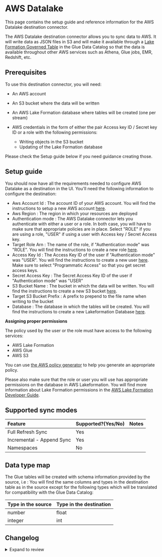 # AWS Datalake

This page contains the setup guide and reference information for the AWS Datalake destination
connector.

The AWS Datalake destination connector allows you to sync data to AWS. It will write data as JSON
files in S3 and will make it available through a
[Lake Formation Governed Table](https://docs.aws.amazon.com/lake-formation/latest/dg/governed-tables.html)
in the Glue Data Catalog so that the data is available throughout other AWS services such as Athena,
Glue jobs, EMR, Redshift, etc.

## Prerequisites

To use this destination connector, you will need:

- An AWS account
- An S3 bucket where the data will be written
- An AWS Lake Formation database where tables will be created (one per stream)
- AWS credentials in the form of either the pair Access key ID / Secret key ID or a role with the
  following permissions:

  - Writing objects in the S3 bucket
  - Updating of the Lake Formation database

Please check the Setup guide below if you need guidance creating those.

## Setup guide

You should now have all the requirements needed to configure AWS Datalake as a destination in the
UI. You'll need the following information to configure the destination:

- Aws Account Id : The account ID of your AWS account. You will find the instructions to setup a new
  AWS account
  [here](https://aws.amazon.com/premiumsupport/knowledge-center/create-and-activate-aws-account/).
- Aws Region : The region in which your resources are deployed
- Authentication mode : The AWS Datalake connector lets you authenticate with either a user or a
  role. In both case, you will have to make sure that appropriate policies are in place. Select
  "ROLE" if you are using a role, "USER" if using a user with Access key / Secret Access key.
- Target Role Arn : The name of the role, if "Authentication mode" was "ROLE". You will find the
  instructions to create a new role
  [here](https://docs.aws.amazon.com/IAM/latest/UserGuide/id_roles_create_for-service.html).
- Access Key Id : The Access Key ID of the user if "Authentication mode" was "USER". You will find
  the instructions to create a new user
  [here](https://docs.aws.amazon.com/IAM/latest/UserGuide/id_users_create.html). Make sure to select
  "Programmatic Access" so that you get secret access keys.
- Secret Access Key : The Secret Access Key ID of the user if "Authentication mode" was "USER"
- S3 Bucket Name : The bucket in which the data will be written. You will find the instructions to
  create a new S3 bucket
  [here](https://docs.aws.amazon.com/AmazonS3/latest/userguide/create-bucket-overview.html).
- Target S3 Bucket Prefix : A prefix to prepend to the file name when writing to the bucket
- Database : The database in which the tables will be created. You will find the instructions to
  create a new Lakeformation Database
  [here](https://docs.aws.amazon.com/lake-formation/latest/dg/creating-database.html).

**Assigning proper permissions**

The policy used by the user or the role must have access to the following services:

- AWS Lake Formation
- AWS Glue
- AWS S3

You can use [the AWS policy generator](https://awspolicygen.s3.amazonaws.com/policygen.html) to help
you generate an appropriate policy.

Please also make sure that the role or user you will use has appropriate permissions on the database
in AWS Lakeformation. You will find more information about Lake Formation permissions in the
[AWS Lake Formation Developer Guide](https://docs.aws.amazon.com/lake-formation/latest/dg/lake-formation-permissions.html).

## Supported sync modes

| Feature                   | Supported?\(Yes/No\) | Notes |
| :------------------------ | :------------------- | :---- |
| Full Refresh Sync         | Yes                  |       |
| Incremental - Append Sync | Yes                  |       |
| Namespaces                | No                   |       |

## Data type map

The Glue tables will be created with schema information provided by the source, i.e : You will find
the same columns and types in the destination table as in the source except for the following types
which will be translated for compatibility with the Glue Data Catalog:

| Type in the source | Type in the destination |
| :----------------- | :---------------------- |
| number             | float                   |
| integer            | int                     |


## Changelog

<details>
  <summary>Expand to review</summary>

| Version | Date       | Pull Request                                               | Subject                                              |
|:--------| :--------- | :--------------------------------------------------------- | :--------------------------------------------------- |
| 0.1.26 | 2024-08-24 | [44677](https://github.com/airbytehq/airbyte/pull/44677) | Update dependencies |
| 0.1.25 | 2024-08-22 | [44530](https://github.com/airbytehq/airbyte/pull/44530) | Update test dependencies |
| 0.1.24 | 2024-08-17 | [44341](https://github.com/airbytehq/airbyte/pull/44341) | Update dependencies |
| 0.1.23 | 2024-08-12 | [43822](https://github.com/airbytehq/airbyte/pull/43822) | Update dependencies |
| 0.1.22 | 2024-08-10 | [43497](https://github.com/airbytehq/airbyte/pull/43497) | Update dependencies |
| 0.1.21 | 2024-08-03 | [43139](https://github.com/airbytehq/airbyte/pull/43139) | Update dependencies |
| 0.1.20 | 2024-07-27 | [42821](https://github.com/airbytehq/airbyte/pull/42821) | Update dependencies |
| 0.1.19 | 2024-07-20 | [42174](https://github.com/airbytehq/airbyte/pull/42174) | Update dependencies |
| 0.1.18 | 2024-07-13 | [41819](https://github.com/airbytehq/airbyte/pull/41819) | Update dependencies |
| 0.1.17 | 2024-07-10 | [41590](https://github.com/airbytehq/airbyte/pull/41590) | Update dependencies |
| 0.1.16 | 2024-07-09 | [41083](https://github.com/airbytehq/airbyte/pull/41083) | Update dependencies |
| 0.1.15 | 2024-07-06 | [40907](https://github.com/airbytehq/airbyte/pull/40907) | Update dependencies |
| 0.1.14 | 2024-06-29 | [40631](https://github.com/airbytehq/airbyte/pull/40631) | Update dependencies |
| 0.1.13 | 2024-06-27 | [40215](https://github.com/airbytehq/airbyte/pull/40215) | Replaced deprecated AirbyteLogger with logging.Logger |
| 0.1.12 | 2024-06-26 | [40535](https://github.com/airbytehq/airbyte/pull/40535) | Update dependencies |
| 0.1.11 | 2024-06-25 | [40458](https://github.com/airbytehq/airbyte/pull/40458) | Update dependencies |
| 0.1.10 | 2024-06-22 | [39958](https://github.com/airbytehq/airbyte/pull/39958) | Update dependencies |
| 0.1.9 | 2024-06-04 | [39033](https://github.com/airbytehq/airbyte/pull/39033) | [autopull] Upgrade base image to v1.2.1 |
| 0.1.8 | 2024-05-20 | [38413](https://github.com/airbytehq/airbyte/pull/38413) | [autopull] base image + poetry + up_to_date |
| `0.1.7` | 2024-04-29 | [#33853](https://github.com/airbytehq/airbyte/pull/33853)  | Enable STS Role Credential Refresh for Long Sync     |
| `0.1.6` | 2024-03-22 | [#36386](https://github.com/airbytehq/airbyte/pull/36386)  | Support new state message protocol                   |
| `0.1.5` | 2024-01-03 | [#33924](https://github.com/airbytehq/airbyte/pull/33924)  | Add new ap-southeast-3 AWS region                    |
| `0.1.4` | 2023-10-25 | [\#29221](https://github.com/airbytehq/airbyte/pull/29221) | Upgrade AWSWrangler                                  |
| `0.1.3` | 2023-03-28 | [\#24642](https://github.com/airbytehq/airbyte/pull/24642) | Prefer airbyte type for complex types when available |
| `0.1.2` | 2022-09-26 | [\#17193](https://github.com/airbytehq/airbyte/pull/17193) | Fix schema keyerror and add parquet support          |
| `0.1.1` | 2022-04-20 | [\#11811](https://github.com/airbytehq/airbyte/pull/11811) | Fix name of required param in specification          |
| `0.1.0` | 2022-03-29 | [\#10760](https://github.com/airbytehq/airbyte/pull/10760) | Initial release                                      |

</details>
